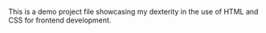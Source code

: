 This is a demo project file showcasing my dexterity in the use of HTML and CSS for frontend development.
